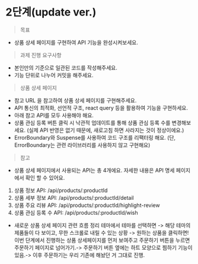 # 2단계(update ver.)

> 목표

- 상품 상세 페이지를 구현하여 API 기능을 완성시켜보세요.

> 과제 진행 요구사항

- 본인만의 기준으로 일관된 코드를 작성해주세요.
- 기능 단위로 나누어 커밋을 해주세요.

> 상품 상세 페이지

- 참고 URL 을 참고하여 상품 상세 페이지를 구현해주세요.
- API 통신의 최적화, 선언적 구조, react query 등을 활용하여 기능을 구현하세요.
- 아래 참고 API를 모두 사용해야 해요.
- 상품 관심 등록 버튼 클릭 시 낙관적 업데이트를 통해 상품 관심 등록 수를 변경해보세요. (실제 API 반영은 없기 때문에, 새로고침 하면 사라지는 것이 정상이에요.)
- ErrorBoundary와 Suspense를 사용하여 코드 구조를 리팩터링 해요. (단, ErrorBoundary는 관련 라이브러리를 사용하지 않고 구현해요)

> 참고

- 상품 상세 페이지에서 사용되는 API는 총 4개에요. 자세한 내용은 API 명세 페이지에서 확인 할 수 있어요.

1. 상품 정보 API: /api/products/:productId
2. 상품 세부 정보 API: /api/products/:productId/detail
3. 상품 주요 리뷰 API: /api/products/:productId/highlight-review
4. 상품 관심 등록 수 API: /api/products/:productId/wish

- 새로운 상품 상세 페이지 관련 흐름 정리
  테마에서 테마를 선택하면 -> 해당 테마의 제품들이 다 보이고, 무한 스크롤로 내릴 수 있는 상황 -> 원하는 상품을 클릭하면! 이번 단계에서 진행하는 상품 상세페이지를 먼저 보여주고 주문하기 버튼을 누르면 주문하기 페이지로 넘어가기.-> 주문하기 버튼 옆에는 하트 모양으로 찜하기 기능이 있음.-> 이후 주문하기는 우리 기존에 해놨던 거 그대로 진행.
